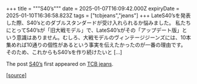 +++
title = """S40’s"""
date = 2025-01-07T16:09:42.000Z
expiryDate = 2025-01-10T16:36:58.823Z
tags = ["tcbjeans","jeans"]
+++
LateS40’sを発表した際、S40’sとのダブルスタンダードが受け入れられるか悩みました。 私たちにとってS40’sが「旧大戦モデル」で、LateS40’sがその「アップデート版」という意識はありません。むしろ、大戦モデルのヴィンテージジーンズには、10本集めれば10通りの個性があるという事実を伝えたかったのが一番の理由です。 そのため、これからもS40’sを作り続けたいと \[…\]

The post [S40’s](http://tcbjeans.com/2025/01/08/50674) first appeared on [TCB jeans](http://tcbjeans.com).

[[source]](http://tcbjeans.com/2025/01/08/50674)
